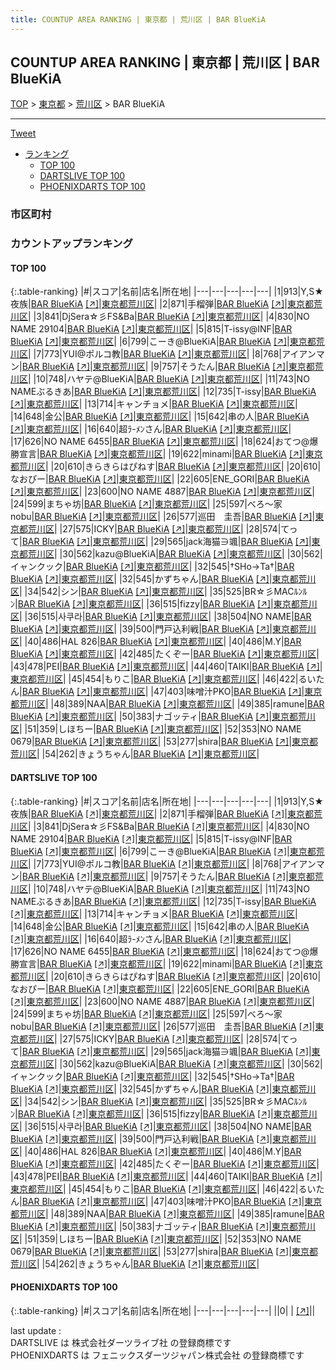 ```yaml
---
title: COUNTUP AREA RANKING | 東京都 | 荒川区 | BAR BlueKiA
---
```

## COUNTUP AREA RANKING | 東京都 | 荒川区 | BAR BlueKiA

[TOP](/darts/rank/) > [東京都](/darts/rank/東京都/) > [荒川区](/darts/rank/東京都/荒川区/) > BAR BlueKiA

___

<a href="https://twitter.com/share?ref_src=twsrc%5Etfw" data-text="COUNTUP AREA RANKING | 東京都荒川区BAR BlueKiA" class="twitter-share-button" data-hashtags="DARTSLIVE,PHOENIXDARTS,darts,ダーツ" data-show-count="false">Tweet</a>

* [ランキング](#カウントアップランキング)
    * [TOP 100](#top-100)
    * [DARTSLIVE TOP 100](#dartslive-top-100)
    * [PHOENIXDARTS TOP 100](#phoenixdarts-top-100)

### 市区町村

<ul>

</ul>

### カウントアップランキング

#### TOP 100



{:.table-ranking}
|#|スコア|名前|店名|所在地|
|---|---|---|---|---|
|1|913|<span class="rank-name-dl">Y,S★夜族</span>|<a href="/darts/rank/shops/76ba84baa052ad780d9b047a20a7ba1e.html">BAR BlueKiA</a> <a href="https://search.dartslive.com/jp/shop/76ba84baa052ad780d9b047a20a7ba1e">[↗]</a>|<a href="/darts/rank/東京都/荒川区">東京都荒川区</a>|
|2|871|<span class="rank-name-dl">手榴弾</span>|<a href="/darts/rank/shops/76ba84baa052ad780d9b047a20a7ba1e.html">BAR BlueKiA</a> <a href="https://search.dartslive.com/jp/shop/76ba84baa052ad780d9b047a20a7ba1e">[↗]</a>|<a href="/darts/rank/東京都/荒川区">東京都荒川区</a>|
|3|841|<span class="rank-name-dl">DjSera☆彡FS&amp;Ba</span>|<a href="/darts/rank/shops/76ba84baa052ad780d9b047a20a7ba1e.html">BAR BlueKiA</a> <a href="https://search.dartslive.com/jp/shop/76ba84baa052ad780d9b047a20a7ba1e">[↗]</a>|<a href="/darts/rank/東京都/荒川区">東京都荒川区</a>|
|4|830|<span class="rank-name-dl">NO NAME 29104</span>|<a href="/darts/rank/shops/76ba84baa052ad780d9b047a20a7ba1e.html">BAR BlueKiA</a> <a href="https://search.dartslive.com/jp/shop/76ba84baa052ad780d9b047a20a7ba1e">[↗]</a>|<a href="/darts/rank/東京都/荒川区">東京都荒川区</a>|
|5|815|<span class="rank-name-dl">T-issy@INF</span>|<a href="/darts/rank/shops/76ba84baa052ad780d9b047a20a7ba1e.html">BAR BlueKiA</a> <a href="https://search.dartslive.com/jp/shop/76ba84baa052ad780d9b047a20a7ba1e">[↗]</a>|<a href="/darts/rank/東京都/荒川区">東京都荒川区</a>|
|6|799|<span class="rank-name-dl">こーき@BlueKiA</span>|<a href="/darts/rank/shops/76ba84baa052ad780d9b047a20a7ba1e.html">BAR BlueKiA</a> <a href="https://search.dartslive.com/jp/shop/76ba84baa052ad780d9b047a20a7ba1e">[↗]</a>|<a href="/darts/rank/東京都/荒川区">東京都荒川区</a>|
|7|773|<span class="rank-name-dl">YUI@ポルコ教</span>|<a href="/darts/rank/shops/76ba84baa052ad780d9b047a20a7ba1e.html">BAR BlueKiA</a> <a href="https://search.dartslive.com/jp/shop/76ba84baa052ad780d9b047a20a7ba1e">[↗]</a>|<a href="/darts/rank/東京都/荒川区">東京都荒川区</a>|
|8|768|<span class="rank-name-dl">アイアンマン</span>|<a href="/darts/rank/shops/76ba84baa052ad780d9b047a20a7ba1e.html">BAR BlueKiA</a> <a href="https://search.dartslive.com/jp/shop/76ba84baa052ad780d9b047a20a7ba1e">[↗]</a>|<a href="/darts/rank/東京都/荒川区">東京都荒川区</a>|
|9|757|<span class="rank-name-dl">そうたん</span>|<a href="/darts/rank/shops/76ba84baa052ad780d9b047a20a7ba1e.html">BAR BlueKiA</a> <a href="https://search.dartslive.com/jp/shop/76ba84baa052ad780d9b047a20a7ba1e">[↗]</a>|<a href="/darts/rank/東京都/荒川区">東京都荒川区</a>|
|10|748|<span class="rank-name-dl">ハヤテ@BlueKiA</span>|<a href="/darts/rank/shops/76ba84baa052ad780d9b047a20a7ba1e.html">BAR BlueKiA</a> <a href="https://search.dartslive.com/jp/shop/76ba84baa052ad780d9b047a20a7ba1e">[↗]</a>|<a href="/darts/rank/東京都/荒川区">東京都荒川区</a>|
|11|743|<span class="rank-name-dl">NO NAMEぶるきあ</span>|<a href="/darts/rank/shops/76ba84baa052ad780d9b047a20a7ba1e.html">BAR BlueKiA</a> <a href="https://search.dartslive.com/jp/shop/76ba84baa052ad780d9b047a20a7ba1e">[↗]</a>|<a href="/darts/rank/東京都/荒川区">東京都荒川区</a>|
|12|735|<span class="rank-name-dl">T-issy</span>|<a href="/darts/rank/shops/76ba84baa052ad780d9b047a20a7ba1e.html">BAR BlueKiA</a> <a href="https://search.dartslive.com/jp/shop/76ba84baa052ad780d9b047a20a7ba1e">[↗]</a>|<a href="/darts/rank/東京都/荒川区">東京都荒川区</a>|
|13|714|<span class="rank-name-dl">キャンチョメ</span>|<a href="/darts/rank/shops/76ba84baa052ad780d9b047a20a7ba1e.html">BAR BlueKiA</a> <a href="https://search.dartslive.com/jp/shop/76ba84baa052ad780d9b047a20a7ba1e">[↗]</a>|<a href="/darts/rank/東京都/荒川区">東京都荒川区</a>|
|14|648|<span class="rank-name-dl">金公</span>|<a href="/darts/rank/shops/76ba84baa052ad780d9b047a20a7ba1e.html">BAR BlueKiA</a> <a href="https://search.dartslive.com/jp/shop/76ba84baa052ad780d9b047a20a7ba1e">[↗]</a>|<a href="/darts/rank/東京都/荒川区">東京都荒川区</a>|
|15|642|<span class="rank-name-dl">串の人</span>|<a href="/darts/rank/shops/76ba84baa052ad780d9b047a20a7ba1e.html">BAR BlueKiA</a> <a href="https://search.dartslive.com/jp/shop/76ba84baa052ad780d9b047a20a7ba1e">[↗]</a>|<a href="/darts/rank/東京都/荒川区">東京都荒川区</a>|
|16|640|<span class="rank-name-dl">超ﾗ-ﾒﾝさん</span>|<a href="/darts/rank/shops/76ba84baa052ad780d9b047a20a7ba1e.html">BAR BlueKiA</a> <a href="https://search.dartslive.com/jp/shop/76ba84baa052ad780d9b047a20a7ba1e">[↗]</a>|<a href="/darts/rank/東京都/荒川区">東京都荒川区</a>|
|17|626|<span class="rank-name-dl">NO NAME 6455</span>|<a href="/darts/rank/shops/76ba84baa052ad780d9b047a20a7ba1e.html">BAR BlueKiA</a> <a href="https://search.dartslive.com/jp/shop/76ba84baa052ad780d9b047a20a7ba1e">[↗]</a>|<a href="/darts/rank/東京都/荒川区">東京都荒川区</a>|
|18|624|<span class="rank-name-dl">おてつ@爆勝宣言</span>|<a href="/darts/rank/shops/76ba84baa052ad780d9b047a20a7ba1e.html">BAR BlueKiA</a> <a href="https://search.dartslive.com/jp/shop/76ba84baa052ad780d9b047a20a7ba1e">[↗]</a>|<a href="/darts/rank/東京都/荒川区">東京都荒川区</a>|
|19|622|<span class="rank-name-dl">minami</span>|<a href="/darts/rank/shops/76ba84baa052ad780d9b047a20a7ba1e.html">BAR BlueKiA</a> <a href="https://search.dartslive.com/jp/shop/76ba84baa052ad780d9b047a20a7ba1e">[↗]</a>|<a href="/darts/rank/東京都/荒川区">東京都荒川区</a>|
|20|610|<span class="rank-name-dl">きらきらはぴねす</span>|<a href="/darts/rank/shops/76ba84baa052ad780d9b047a20a7ba1e.html">BAR BlueKiA</a> <a href="https://search.dartslive.com/jp/shop/76ba84baa052ad780d9b047a20a7ba1e">[↗]</a>|<a href="/darts/rank/東京都/荒川区">東京都荒川区</a>|
|20|610|<span class="rank-name-dl">なおぴー</span>|<a href="/darts/rank/shops/76ba84baa052ad780d9b047a20a7ba1e.html">BAR BlueKiA</a> <a href="https://search.dartslive.com/jp/shop/76ba84baa052ad780d9b047a20a7ba1e">[↗]</a>|<a href="/darts/rank/東京都/荒川区">東京都荒川区</a>|
|22|605|<span class="rank-name-dl">ENE_GORI</span>|<a href="/darts/rank/shops/76ba84baa052ad780d9b047a20a7ba1e.html">BAR BlueKiA</a> <a href="https://search.dartslive.com/jp/shop/76ba84baa052ad780d9b047a20a7ba1e">[↗]</a>|<a href="/darts/rank/東京都/荒川区">東京都荒川区</a>|
|23|600|<span class="rank-name-dl">NO NAME 4887</span>|<a href="/darts/rank/shops/76ba84baa052ad780d9b047a20a7ba1e.html">BAR BlueKiA</a> <a href="https://search.dartslive.com/jp/shop/76ba84baa052ad780d9b047a20a7ba1e">[↗]</a>|<a href="/darts/rank/東京都/荒川区">東京都荒川区</a>|
|24|599|<span class="rank-name-dl">まちゃ坊</span>|<a href="/darts/rank/shops/76ba84baa052ad780d9b047a20a7ba1e.html">BAR BlueKiA</a> <a href="https://search.dartslive.com/jp/shop/76ba84baa052ad780d9b047a20a7ba1e">[↗]</a>|<a href="/darts/rank/東京都/荒川区">東京都荒川区</a>|
|25|597|<span class="rank-name-dl">べろ〜家 nobu</span>|<a href="/darts/rank/shops/76ba84baa052ad780d9b047a20a7ba1e.html">BAR BlueKiA</a> <a href="https://search.dartslive.com/jp/shop/76ba84baa052ad780d9b047a20a7ba1e">[↗]</a>|<a href="/darts/rank/東京都/荒川区">東京都荒川区</a>|
|26|577|<span class="rank-name-dl">巡田　圭吾</span>|<a href="/darts/rank/shops/76ba84baa052ad780d9b047a20a7ba1e.html">BAR BlueKiA</a> <a href="https://search.dartslive.com/jp/shop/76ba84baa052ad780d9b047a20a7ba1e">[↗]</a>|<a href="/darts/rank/東京都/荒川区">東京都荒川区</a>|
|27|575|<span class="rank-name-dl">ICKY</span>|<a href="/darts/rank/shops/76ba84baa052ad780d9b047a20a7ba1e.html">BAR BlueKiA</a> <a href="https://search.dartslive.com/jp/shop/76ba84baa052ad780d9b047a20a7ba1e">[↗]</a>|<a href="/darts/rank/東京都/荒川区">東京都荒川区</a>|
|28|574|<span class="rank-name-dl">てって</span>|<a href="/darts/rank/shops/76ba84baa052ad780d9b047a20a7ba1e.html">BAR BlueKiA</a> <a href="https://search.dartslive.com/jp/shop/76ba84baa052ad780d9b047a20a7ba1e">[↗]</a>|<a href="/darts/rank/東京都/荒川区">東京都荒川区</a>|
|29|565|<span class="rank-name-dl">jack海猫∋颯</span>|<a href="/darts/rank/shops/76ba84baa052ad780d9b047a20a7ba1e.html">BAR BlueKiA</a> <a href="https://search.dartslive.com/jp/shop/76ba84baa052ad780d9b047a20a7ba1e">[↗]</a>|<a href="/darts/rank/東京都/荒川区">東京都荒川区</a>|
|30|562|<span class="rank-name-dl">kazu@BlueKiA</span>|<a href="/darts/rank/shops/76ba84baa052ad780d9b047a20a7ba1e.html">BAR BlueKiA</a> <a href="https://search.dartslive.com/jp/shop/76ba84baa052ad780d9b047a20a7ba1e">[↗]</a>|<a href="/darts/rank/東京都/荒川区">東京都荒川区</a>|
|30|562|<span class="rank-name-dl">イャンクック</span>|<a href="/darts/rank/shops/76ba84baa052ad780d9b047a20a7ba1e.html">BAR BlueKiA</a> <a href="https://search.dartslive.com/jp/shop/76ba84baa052ad780d9b047a20a7ba1e">[↗]</a>|<a href="/darts/rank/東京都/荒川区">東京都荒川区</a>|
|32|545|<span class="rank-name-dl">†SHo→Ta†</span>|<a href="/darts/rank/shops/76ba84baa052ad780d9b047a20a7ba1e.html">BAR BlueKiA</a> <a href="https://search.dartslive.com/jp/shop/76ba84baa052ad780d9b047a20a7ba1e">[↗]</a>|<a href="/darts/rank/東京都/荒川区">東京都荒川区</a>|
|32|545|<span class="rank-name-dl">かずちゃん</span>|<a href="/darts/rank/shops/76ba84baa052ad780d9b047a20a7ba1e.html">BAR BlueKiA</a> <a href="https://search.dartslive.com/jp/shop/76ba84baa052ad780d9b047a20a7ba1e">[↗]</a>|<a href="/darts/rank/東京都/荒川区">東京都荒川区</a>|
|34|542|<span class="rank-name-dl">シン</span>|<a href="/darts/rank/shops/76ba84baa052ad780d9b047a20a7ba1e.html">BAR BlueKiA</a> <a href="https://search.dartslive.com/jp/shop/76ba84baa052ad780d9b047a20a7ba1e">[↗]</a>|<a href="/darts/rank/東京都/荒川区">東京都荒川区</a>|
|35|525|<span class="rank-name-dl">BR☆彡MACﾙﾝﾙﾝ</span>|<a href="/darts/rank/shops/76ba84baa052ad780d9b047a20a7ba1e.html">BAR BlueKiA</a> <a href="https://search.dartslive.com/jp/shop/76ba84baa052ad780d9b047a20a7ba1e">[↗]</a>|<a href="/darts/rank/東京都/荒川区">東京都荒川区</a>|
|36|515|<span class="rank-name-dl">fizzy</span>|<a href="/darts/rank/shops/76ba84baa052ad780d9b047a20a7ba1e.html">BAR BlueKiA</a> <a href="https://search.dartslive.com/jp/shop/76ba84baa052ad780d9b047a20a7ba1e">[↗]</a>|<a href="/darts/rank/東京都/荒川区">東京都荒川区</a>|
|36|515|<span class="rank-name-dl">사쿠라</span>|<a href="/darts/rank/shops/76ba84baa052ad780d9b047a20a7ba1e.html">BAR BlueKiA</a> <a href="https://search.dartslive.com/jp/shop/76ba84baa052ad780d9b047a20a7ba1e">[↗]</a>|<a href="/darts/rank/東京都/荒川区">東京都荒川区</a>|
|38|504|<span class="rank-name-dl">NO NAME</span>|<a href="/darts/rank/shops/76ba84baa052ad780d9b047a20a7ba1e.html">BAR BlueKiA</a> <a href="https://search.dartslive.com/jp/shop/76ba84baa052ad780d9b047a20a7ba1e">[↗]</a>|<a href="/darts/rank/東京都/荒川区">東京都荒川区</a>|
|39|500|<span class="rank-name-dl">門戸込利戦</span>|<a href="/darts/rank/shops/76ba84baa052ad780d9b047a20a7ba1e.html">BAR BlueKiA</a> <a href="https://search.dartslive.com/jp/shop/76ba84baa052ad780d9b047a20a7ba1e">[↗]</a>|<a href="/darts/rank/東京都/荒川区">東京都荒川区</a>|
|40|486|<span class="rank-name-dl">HAL 826</span>|<a href="/darts/rank/shops/76ba84baa052ad780d9b047a20a7ba1e.html">BAR BlueKiA</a> <a href="https://search.dartslive.com/jp/shop/76ba84baa052ad780d9b047a20a7ba1e">[↗]</a>|<a href="/darts/rank/東京都/荒川区">東京都荒川区</a>|
|40|486|<span class="rank-name-dl">M.Y</span>|<a href="/darts/rank/shops/76ba84baa052ad780d9b047a20a7ba1e.html">BAR BlueKiA</a> <a href="https://search.dartslive.com/jp/shop/76ba84baa052ad780d9b047a20a7ba1e">[↗]</a>|<a href="/darts/rank/東京都/荒川区">東京都荒川区</a>|
|42|485|<span class="rank-name-dl">たくぞー</span>|<a href="/darts/rank/shops/76ba84baa052ad780d9b047a20a7ba1e.html">BAR BlueKiA</a> <a href="https://search.dartslive.com/jp/shop/76ba84baa052ad780d9b047a20a7ba1e">[↗]</a>|<a href="/darts/rank/東京都/荒川区">東京都荒川区</a>|
|43|478|<span class="rank-name-dl">PEI</span>|<a href="/darts/rank/shops/76ba84baa052ad780d9b047a20a7ba1e.html">BAR BlueKiA</a> <a href="https://search.dartslive.com/jp/shop/76ba84baa052ad780d9b047a20a7ba1e">[↗]</a>|<a href="/darts/rank/東京都/荒川区">東京都荒川区</a>|
|44|460|<span class="rank-name-dl">TAIKI</span>|<a href="/darts/rank/shops/76ba84baa052ad780d9b047a20a7ba1e.html">BAR BlueKiA</a> <a href="https://search.dartslive.com/jp/shop/76ba84baa052ad780d9b047a20a7ba1e">[↗]</a>|<a href="/darts/rank/東京都/荒川区">東京都荒川区</a>|
|45|454|<span class="rank-name-dl">もりこ</span>|<a href="/darts/rank/shops/76ba84baa052ad780d9b047a20a7ba1e.html">BAR BlueKiA</a> <a href="https://search.dartslive.com/jp/shop/76ba84baa052ad780d9b047a20a7ba1e">[↗]</a>|<a href="/darts/rank/東京都/荒川区">東京都荒川区</a>|
|46|422|<span class="rank-name-dl">るいたん</span>|<a href="/darts/rank/shops/76ba84baa052ad780d9b047a20a7ba1e.html">BAR BlueKiA</a> <a href="https://search.dartslive.com/jp/shop/76ba84baa052ad780d9b047a20a7ba1e">[↗]</a>|<a href="/darts/rank/東京都/荒川区">東京都荒川区</a>|
|47|403|<span class="rank-name-dl">味噌汁PKO</span>|<a href="/darts/rank/shops/76ba84baa052ad780d9b047a20a7ba1e.html">BAR BlueKiA</a> <a href="https://search.dartslive.com/jp/shop/76ba84baa052ad780d9b047a20a7ba1e">[↗]</a>|<a href="/darts/rank/東京都/荒川区">東京都荒川区</a>|
|48|389|<span class="rank-name-dl">NAA</span>|<a href="/darts/rank/shops/76ba84baa052ad780d9b047a20a7ba1e.html">BAR BlueKiA</a> <a href="https://search.dartslive.com/jp/shop/76ba84baa052ad780d9b047a20a7ba1e">[↗]</a>|<a href="/darts/rank/東京都/荒川区">東京都荒川区</a>|
|49|385|<span class="rank-name-dl">ramune</span>|<a href="/darts/rank/shops/76ba84baa052ad780d9b047a20a7ba1e.html">BAR BlueKiA</a> <a href="https://search.dartslive.com/jp/shop/76ba84baa052ad780d9b047a20a7ba1e">[↗]</a>|<a href="/darts/rank/東京都/荒川区">東京都荒川区</a>|
|50|383|<span class="rank-name-dl">ナゴッティ</span>|<a href="/darts/rank/shops/76ba84baa052ad780d9b047a20a7ba1e.html">BAR BlueKiA</a> <a href="https://search.dartslive.com/jp/shop/76ba84baa052ad780d9b047a20a7ba1e">[↗]</a>|<a href="/darts/rank/東京都/荒川区">東京都荒川区</a>|
|51|359|<span class="rank-name-dl">しほちー</span>|<a href="/darts/rank/shops/76ba84baa052ad780d9b047a20a7ba1e.html">BAR BlueKiA</a> <a href="https://search.dartslive.com/jp/shop/76ba84baa052ad780d9b047a20a7ba1e">[↗]</a>|<a href="/darts/rank/東京都/荒川区">東京都荒川区</a>|
|52|353|<span class="rank-name-dl">NO NAME 0679</span>|<a href="/darts/rank/shops/76ba84baa052ad780d9b047a20a7ba1e.html">BAR BlueKiA</a> <a href="https://search.dartslive.com/jp/shop/76ba84baa052ad780d9b047a20a7ba1e">[↗]</a>|<a href="/darts/rank/東京都/荒川区">東京都荒川区</a>|
|53|277|<span class="rank-name-dl">shira</span>|<a href="/darts/rank/shops/76ba84baa052ad780d9b047a20a7ba1e.html">BAR BlueKiA</a> <a href="https://search.dartslive.com/jp/shop/76ba84baa052ad780d9b047a20a7ba1e">[↗]</a>|<a href="/darts/rank/東京都/荒川区">東京都荒川区</a>|
|54|262|<span class="rank-name-dl">きょうちゃん</span>|<a href="/darts/rank/shops/76ba84baa052ad780d9b047a20a7ba1e.html">BAR BlueKiA</a> <a href="https://search.dartslive.com/jp/shop/76ba84baa052ad780d9b047a20a7ba1e">[↗]</a>|<a href="/darts/rank/東京都/荒川区">東京都荒川区</a>|


#### DARTSLIVE TOP 100



{:.table-ranking}
|#|スコア|名前|店名|所在地|
|---|---|---|---|---|
|1|913|<span class="rank-name-dl">Y,S★夜族</span>|<a href="/darts/rank/shops/76ba84baa052ad780d9b047a20a7ba1e.html">BAR BlueKiA</a> <a href="https://search.dartslive.com/jp/shop/76ba84baa052ad780d9b047a20a7ba1e">[↗]</a>|<a href="/darts/rank/東京都/荒川区">東京都荒川区</a>|
|2|871|<span class="rank-name-dl">手榴弾</span>|<a href="/darts/rank/shops/76ba84baa052ad780d9b047a20a7ba1e.html">BAR BlueKiA</a> <a href="https://search.dartslive.com/jp/shop/76ba84baa052ad780d9b047a20a7ba1e">[↗]</a>|<a href="/darts/rank/東京都/荒川区">東京都荒川区</a>|
|3|841|<span class="rank-name-dl">DjSera☆彡FS&amp;Ba</span>|<a href="/darts/rank/shops/76ba84baa052ad780d9b047a20a7ba1e.html">BAR BlueKiA</a> <a href="https://search.dartslive.com/jp/shop/76ba84baa052ad780d9b047a20a7ba1e">[↗]</a>|<a href="/darts/rank/東京都/荒川区">東京都荒川区</a>|
|4|830|<span class="rank-name-dl">NO NAME 29104</span>|<a href="/darts/rank/shops/76ba84baa052ad780d9b047a20a7ba1e.html">BAR BlueKiA</a> <a href="https://search.dartslive.com/jp/shop/76ba84baa052ad780d9b047a20a7ba1e">[↗]</a>|<a href="/darts/rank/東京都/荒川区">東京都荒川区</a>|
|5|815|<span class="rank-name-dl">T-issy@INF</span>|<a href="/darts/rank/shops/76ba84baa052ad780d9b047a20a7ba1e.html">BAR BlueKiA</a> <a href="https://search.dartslive.com/jp/shop/76ba84baa052ad780d9b047a20a7ba1e">[↗]</a>|<a href="/darts/rank/東京都/荒川区">東京都荒川区</a>|
|6|799|<span class="rank-name-dl">こーき@BlueKiA</span>|<a href="/darts/rank/shops/76ba84baa052ad780d9b047a20a7ba1e.html">BAR BlueKiA</a> <a href="https://search.dartslive.com/jp/shop/76ba84baa052ad780d9b047a20a7ba1e">[↗]</a>|<a href="/darts/rank/東京都/荒川区">東京都荒川区</a>|
|7|773|<span class="rank-name-dl">YUI@ポルコ教</span>|<a href="/darts/rank/shops/76ba84baa052ad780d9b047a20a7ba1e.html">BAR BlueKiA</a> <a href="https://search.dartslive.com/jp/shop/76ba84baa052ad780d9b047a20a7ba1e">[↗]</a>|<a href="/darts/rank/東京都/荒川区">東京都荒川区</a>|
|8|768|<span class="rank-name-dl">アイアンマン</span>|<a href="/darts/rank/shops/76ba84baa052ad780d9b047a20a7ba1e.html">BAR BlueKiA</a> <a href="https://search.dartslive.com/jp/shop/76ba84baa052ad780d9b047a20a7ba1e">[↗]</a>|<a href="/darts/rank/東京都/荒川区">東京都荒川区</a>|
|9|757|<span class="rank-name-dl">そうたん</span>|<a href="/darts/rank/shops/76ba84baa052ad780d9b047a20a7ba1e.html">BAR BlueKiA</a> <a href="https://search.dartslive.com/jp/shop/76ba84baa052ad780d9b047a20a7ba1e">[↗]</a>|<a href="/darts/rank/東京都/荒川区">東京都荒川区</a>|
|10|748|<span class="rank-name-dl">ハヤテ@BlueKiA</span>|<a href="/darts/rank/shops/76ba84baa052ad780d9b047a20a7ba1e.html">BAR BlueKiA</a> <a href="https://search.dartslive.com/jp/shop/76ba84baa052ad780d9b047a20a7ba1e">[↗]</a>|<a href="/darts/rank/東京都/荒川区">東京都荒川区</a>|
|11|743|<span class="rank-name-dl">NO NAMEぶるきあ</span>|<a href="/darts/rank/shops/76ba84baa052ad780d9b047a20a7ba1e.html">BAR BlueKiA</a> <a href="https://search.dartslive.com/jp/shop/76ba84baa052ad780d9b047a20a7ba1e">[↗]</a>|<a href="/darts/rank/東京都/荒川区">東京都荒川区</a>|
|12|735|<span class="rank-name-dl">T-issy</span>|<a href="/darts/rank/shops/76ba84baa052ad780d9b047a20a7ba1e.html">BAR BlueKiA</a> <a href="https://search.dartslive.com/jp/shop/76ba84baa052ad780d9b047a20a7ba1e">[↗]</a>|<a href="/darts/rank/東京都/荒川区">東京都荒川区</a>|
|13|714|<span class="rank-name-dl">キャンチョメ</span>|<a href="/darts/rank/shops/76ba84baa052ad780d9b047a20a7ba1e.html">BAR BlueKiA</a> <a href="https://search.dartslive.com/jp/shop/76ba84baa052ad780d9b047a20a7ba1e">[↗]</a>|<a href="/darts/rank/東京都/荒川区">東京都荒川区</a>|
|14|648|<span class="rank-name-dl">金公</span>|<a href="/darts/rank/shops/76ba84baa052ad780d9b047a20a7ba1e.html">BAR BlueKiA</a> <a href="https://search.dartslive.com/jp/shop/76ba84baa052ad780d9b047a20a7ba1e">[↗]</a>|<a href="/darts/rank/東京都/荒川区">東京都荒川区</a>|
|15|642|<span class="rank-name-dl">串の人</span>|<a href="/darts/rank/shops/76ba84baa052ad780d9b047a20a7ba1e.html">BAR BlueKiA</a> <a href="https://search.dartslive.com/jp/shop/76ba84baa052ad780d9b047a20a7ba1e">[↗]</a>|<a href="/darts/rank/東京都/荒川区">東京都荒川区</a>|
|16|640|<span class="rank-name-dl">超ﾗ-ﾒﾝさん</span>|<a href="/darts/rank/shops/76ba84baa052ad780d9b047a20a7ba1e.html">BAR BlueKiA</a> <a href="https://search.dartslive.com/jp/shop/76ba84baa052ad780d9b047a20a7ba1e">[↗]</a>|<a href="/darts/rank/東京都/荒川区">東京都荒川区</a>|
|17|626|<span class="rank-name-dl">NO NAME 6455</span>|<a href="/darts/rank/shops/76ba84baa052ad780d9b047a20a7ba1e.html">BAR BlueKiA</a> <a href="https://search.dartslive.com/jp/shop/76ba84baa052ad780d9b047a20a7ba1e">[↗]</a>|<a href="/darts/rank/東京都/荒川区">東京都荒川区</a>|
|18|624|<span class="rank-name-dl">おてつ@爆勝宣言</span>|<a href="/darts/rank/shops/76ba84baa052ad780d9b047a20a7ba1e.html">BAR BlueKiA</a> <a href="https://search.dartslive.com/jp/shop/76ba84baa052ad780d9b047a20a7ba1e">[↗]</a>|<a href="/darts/rank/東京都/荒川区">東京都荒川区</a>|
|19|622|<span class="rank-name-dl">minami</span>|<a href="/darts/rank/shops/76ba84baa052ad780d9b047a20a7ba1e.html">BAR BlueKiA</a> <a href="https://search.dartslive.com/jp/shop/76ba84baa052ad780d9b047a20a7ba1e">[↗]</a>|<a href="/darts/rank/東京都/荒川区">東京都荒川区</a>|
|20|610|<span class="rank-name-dl">きらきらはぴねす</span>|<a href="/darts/rank/shops/76ba84baa052ad780d9b047a20a7ba1e.html">BAR BlueKiA</a> <a href="https://search.dartslive.com/jp/shop/76ba84baa052ad780d9b047a20a7ba1e">[↗]</a>|<a href="/darts/rank/東京都/荒川区">東京都荒川区</a>|
|20|610|<span class="rank-name-dl">なおぴー</span>|<a href="/darts/rank/shops/76ba84baa052ad780d9b047a20a7ba1e.html">BAR BlueKiA</a> <a href="https://search.dartslive.com/jp/shop/76ba84baa052ad780d9b047a20a7ba1e">[↗]</a>|<a href="/darts/rank/東京都/荒川区">東京都荒川区</a>|
|22|605|<span class="rank-name-dl">ENE_GORI</span>|<a href="/darts/rank/shops/76ba84baa052ad780d9b047a20a7ba1e.html">BAR BlueKiA</a> <a href="https://search.dartslive.com/jp/shop/76ba84baa052ad780d9b047a20a7ba1e">[↗]</a>|<a href="/darts/rank/東京都/荒川区">東京都荒川区</a>|
|23|600|<span class="rank-name-dl">NO NAME 4887</span>|<a href="/darts/rank/shops/76ba84baa052ad780d9b047a20a7ba1e.html">BAR BlueKiA</a> <a href="https://search.dartslive.com/jp/shop/76ba84baa052ad780d9b047a20a7ba1e">[↗]</a>|<a href="/darts/rank/東京都/荒川区">東京都荒川区</a>|
|24|599|<span class="rank-name-dl">まちゃ坊</span>|<a href="/darts/rank/shops/76ba84baa052ad780d9b047a20a7ba1e.html">BAR BlueKiA</a> <a href="https://search.dartslive.com/jp/shop/76ba84baa052ad780d9b047a20a7ba1e">[↗]</a>|<a href="/darts/rank/東京都/荒川区">東京都荒川区</a>|
|25|597|<span class="rank-name-dl">べろ〜家 nobu</span>|<a href="/darts/rank/shops/76ba84baa052ad780d9b047a20a7ba1e.html">BAR BlueKiA</a> <a href="https://search.dartslive.com/jp/shop/76ba84baa052ad780d9b047a20a7ba1e">[↗]</a>|<a href="/darts/rank/東京都/荒川区">東京都荒川区</a>|
|26|577|<span class="rank-name-dl">巡田　圭吾</span>|<a href="/darts/rank/shops/76ba84baa052ad780d9b047a20a7ba1e.html">BAR BlueKiA</a> <a href="https://search.dartslive.com/jp/shop/76ba84baa052ad780d9b047a20a7ba1e">[↗]</a>|<a href="/darts/rank/東京都/荒川区">東京都荒川区</a>|
|27|575|<span class="rank-name-dl">ICKY</span>|<a href="/darts/rank/shops/76ba84baa052ad780d9b047a20a7ba1e.html">BAR BlueKiA</a> <a href="https://search.dartslive.com/jp/shop/76ba84baa052ad780d9b047a20a7ba1e">[↗]</a>|<a href="/darts/rank/東京都/荒川区">東京都荒川区</a>|
|28|574|<span class="rank-name-dl">てって</span>|<a href="/darts/rank/shops/76ba84baa052ad780d9b047a20a7ba1e.html">BAR BlueKiA</a> <a href="https://search.dartslive.com/jp/shop/76ba84baa052ad780d9b047a20a7ba1e">[↗]</a>|<a href="/darts/rank/東京都/荒川区">東京都荒川区</a>|
|29|565|<span class="rank-name-dl">jack海猫∋颯</span>|<a href="/darts/rank/shops/76ba84baa052ad780d9b047a20a7ba1e.html">BAR BlueKiA</a> <a href="https://search.dartslive.com/jp/shop/76ba84baa052ad780d9b047a20a7ba1e">[↗]</a>|<a href="/darts/rank/東京都/荒川区">東京都荒川区</a>|
|30|562|<span class="rank-name-dl">kazu@BlueKiA</span>|<a href="/darts/rank/shops/76ba84baa052ad780d9b047a20a7ba1e.html">BAR BlueKiA</a> <a href="https://search.dartslive.com/jp/shop/76ba84baa052ad780d9b047a20a7ba1e">[↗]</a>|<a href="/darts/rank/東京都/荒川区">東京都荒川区</a>|
|30|562|<span class="rank-name-dl">イャンクック</span>|<a href="/darts/rank/shops/76ba84baa052ad780d9b047a20a7ba1e.html">BAR BlueKiA</a> <a href="https://search.dartslive.com/jp/shop/76ba84baa052ad780d9b047a20a7ba1e">[↗]</a>|<a href="/darts/rank/東京都/荒川区">東京都荒川区</a>|
|32|545|<span class="rank-name-dl">†SHo→Ta†</span>|<a href="/darts/rank/shops/76ba84baa052ad780d9b047a20a7ba1e.html">BAR BlueKiA</a> <a href="https://search.dartslive.com/jp/shop/76ba84baa052ad780d9b047a20a7ba1e">[↗]</a>|<a href="/darts/rank/東京都/荒川区">東京都荒川区</a>|
|32|545|<span class="rank-name-dl">かずちゃん</span>|<a href="/darts/rank/shops/76ba84baa052ad780d9b047a20a7ba1e.html">BAR BlueKiA</a> <a href="https://search.dartslive.com/jp/shop/76ba84baa052ad780d9b047a20a7ba1e">[↗]</a>|<a href="/darts/rank/東京都/荒川区">東京都荒川区</a>|
|34|542|<span class="rank-name-dl">シン</span>|<a href="/darts/rank/shops/76ba84baa052ad780d9b047a20a7ba1e.html">BAR BlueKiA</a> <a href="https://search.dartslive.com/jp/shop/76ba84baa052ad780d9b047a20a7ba1e">[↗]</a>|<a href="/darts/rank/東京都/荒川区">東京都荒川区</a>|
|35|525|<span class="rank-name-dl">BR☆彡MACﾙﾝﾙﾝ</span>|<a href="/darts/rank/shops/76ba84baa052ad780d9b047a20a7ba1e.html">BAR BlueKiA</a> <a href="https://search.dartslive.com/jp/shop/76ba84baa052ad780d9b047a20a7ba1e">[↗]</a>|<a href="/darts/rank/東京都/荒川区">東京都荒川区</a>|
|36|515|<span class="rank-name-dl">fizzy</span>|<a href="/darts/rank/shops/76ba84baa052ad780d9b047a20a7ba1e.html">BAR BlueKiA</a> <a href="https://search.dartslive.com/jp/shop/76ba84baa052ad780d9b047a20a7ba1e">[↗]</a>|<a href="/darts/rank/東京都/荒川区">東京都荒川区</a>|
|36|515|<span class="rank-name-dl">사쿠라</span>|<a href="/darts/rank/shops/76ba84baa052ad780d9b047a20a7ba1e.html">BAR BlueKiA</a> <a href="https://search.dartslive.com/jp/shop/76ba84baa052ad780d9b047a20a7ba1e">[↗]</a>|<a href="/darts/rank/東京都/荒川区">東京都荒川区</a>|
|38|504|<span class="rank-name-dl">NO NAME</span>|<a href="/darts/rank/shops/76ba84baa052ad780d9b047a20a7ba1e.html">BAR BlueKiA</a> <a href="https://search.dartslive.com/jp/shop/76ba84baa052ad780d9b047a20a7ba1e">[↗]</a>|<a href="/darts/rank/東京都/荒川区">東京都荒川区</a>|
|39|500|<span class="rank-name-dl">門戸込利戦</span>|<a href="/darts/rank/shops/76ba84baa052ad780d9b047a20a7ba1e.html">BAR BlueKiA</a> <a href="https://search.dartslive.com/jp/shop/76ba84baa052ad780d9b047a20a7ba1e">[↗]</a>|<a href="/darts/rank/東京都/荒川区">東京都荒川区</a>|
|40|486|<span class="rank-name-dl">HAL 826</span>|<a href="/darts/rank/shops/76ba84baa052ad780d9b047a20a7ba1e.html">BAR BlueKiA</a> <a href="https://search.dartslive.com/jp/shop/76ba84baa052ad780d9b047a20a7ba1e">[↗]</a>|<a href="/darts/rank/東京都/荒川区">東京都荒川区</a>|
|40|486|<span class="rank-name-dl">M.Y</span>|<a href="/darts/rank/shops/76ba84baa052ad780d9b047a20a7ba1e.html">BAR BlueKiA</a> <a href="https://search.dartslive.com/jp/shop/76ba84baa052ad780d9b047a20a7ba1e">[↗]</a>|<a href="/darts/rank/東京都/荒川区">東京都荒川区</a>|
|42|485|<span class="rank-name-dl">たくぞー</span>|<a href="/darts/rank/shops/76ba84baa052ad780d9b047a20a7ba1e.html">BAR BlueKiA</a> <a href="https://search.dartslive.com/jp/shop/76ba84baa052ad780d9b047a20a7ba1e">[↗]</a>|<a href="/darts/rank/東京都/荒川区">東京都荒川区</a>|
|43|478|<span class="rank-name-dl">PEI</span>|<a href="/darts/rank/shops/76ba84baa052ad780d9b047a20a7ba1e.html">BAR BlueKiA</a> <a href="https://search.dartslive.com/jp/shop/76ba84baa052ad780d9b047a20a7ba1e">[↗]</a>|<a href="/darts/rank/東京都/荒川区">東京都荒川区</a>|
|44|460|<span class="rank-name-dl">TAIKI</span>|<a href="/darts/rank/shops/76ba84baa052ad780d9b047a20a7ba1e.html">BAR BlueKiA</a> <a href="https://search.dartslive.com/jp/shop/76ba84baa052ad780d9b047a20a7ba1e">[↗]</a>|<a href="/darts/rank/東京都/荒川区">東京都荒川区</a>|
|45|454|<span class="rank-name-dl">もりこ</span>|<a href="/darts/rank/shops/76ba84baa052ad780d9b047a20a7ba1e.html">BAR BlueKiA</a> <a href="https://search.dartslive.com/jp/shop/76ba84baa052ad780d9b047a20a7ba1e">[↗]</a>|<a href="/darts/rank/東京都/荒川区">東京都荒川区</a>|
|46|422|<span class="rank-name-dl">るいたん</span>|<a href="/darts/rank/shops/76ba84baa052ad780d9b047a20a7ba1e.html">BAR BlueKiA</a> <a href="https://search.dartslive.com/jp/shop/76ba84baa052ad780d9b047a20a7ba1e">[↗]</a>|<a href="/darts/rank/東京都/荒川区">東京都荒川区</a>|
|47|403|<span class="rank-name-dl">味噌汁PKO</span>|<a href="/darts/rank/shops/76ba84baa052ad780d9b047a20a7ba1e.html">BAR BlueKiA</a> <a href="https://search.dartslive.com/jp/shop/76ba84baa052ad780d9b047a20a7ba1e">[↗]</a>|<a href="/darts/rank/東京都/荒川区">東京都荒川区</a>|
|48|389|<span class="rank-name-dl">NAA</span>|<a href="/darts/rank/shops/76ba84baa052ad780d9b047a20a7ba1e.html">BAR BlueKiA</a> <a href="https://search.dartslive.com/jp/shop/76ba84baa052ad780d9b047a20a7ba1e">[↗]</a>|<a href="/darts/rank/東京都/荒川区">東京都荒川区</a>|
|49|385|<span class="rank-name-dl">ramune</span>|<a href="/darts/rank/shops/76ba84baa052ad780d9b047a20a7ba1e.html">BAR BlueKiA</a> <a href="https://search.dartslive.com/jp/shop/76ba84baa052ad780d9b047a20a7ba1e">[↗]</a>|<a href="/darts/rank/東京都/荒川区">東京都荒川区</a>|
|50|383|<span class="rank-name-dl">ナゴッティ</span>|<a href="/darts/rank/shops/76ba84baa052ad780d9b047a20a7ba1e.html">BAR BlueKiA</a> <a href="https://search.dartslive.com/jp/shop/76ba84baa052ad780d9b047a20a7ba1e">[↗]</a>|<a href="/darts/rank/東京都/荒川区">東京都荒川区</a>|
|51|359|<span class="rank-name-dl">しほちー</span>|<a href="/darts/rank/shops/76ba84baa052ad780d9b047a20a7ba1e.html">BAR BlueKiA</a> <a href="https://search.dartslive.com/jp/shop/76ba84baa052ad780d9b047a20a7ba1e">[↗]</a>|<a href="/darts/rank/東京都/荒川区">東京都荒川区</a>|
|52|353|<span class="rank-name-dl">NO NAME 0679</span>|<a href="/darts/rank/shops/76ba84baa052ad780d9b047a20a7ba1e.html">BAR BlueKiA</a> <a href="https://search.dartslive.com/jp/shop/76ba84baa052ad780d9b047a20a7ba1e">[↗]</a>|<a href="/darts/rank/東京都/荒川区">東京都荒川区</a>|
|53|277|<span class="rank-name-dl">shira</span>|<a href="/darts/rank/shops/76ba84baa052ad780d9b047a20a7ba1e.html">BAR BlueKiA</a> <a href="https://search.dartslive.com/jp/shop/76ba84baa052ad780d9b047a20a7ba1e">[↗]</a>|<a href="/darts/rank/東京都/荒川区">東京都荒川区</a>|
|54|262|<span class="rank-name-dl">きょうちゃん</span>|<a href="/darts/rank/shops/76ba84baa052ad780d9b047a20a7ba1e.html">BAR BlueKiA</a> <a href="https://search.dartslive.com/jp/shop/76ba84baa052ad780d9b047a20a7ba1e">[↗]</a>|<a href="/darts/rank/東京都/荒川区">東京都荒川区</a>|


#### PHOENIXDARTS TOP 100



{:.table-ranking}
|#|スコア|名前|店名|所在地|
|---|---|---|---|---|
||0|<span class="rank-name-dl"> </span>|<a href="/darts/rank/shops/.html"></a> <a href="">[↗]</a>|<a href="/darts/rank//"></a>|


<div class="footer border-top border-gray-light mt-5 pt-3 text-right text-gray">
    last update : <span style="font-weight: italic" id="foot_last_modified"></span><br />
    DARTSLIVE は 株式会社ダーツライブ社 の登録商標です<br />
    PHOENIXDARTS は フェニックスダーツジャパン株式会社 の登録商標です<br />
</div>

<script src="https://cdnjs.cloudflare.com/ajax/libs/jquery.tablesorter/2.31.3/js/jquery.tablesorter.min.js" integrity="sha512-qzgd5cYSZcosqpzpn7zF2ZId8f/8CHmFKZ8j7mU4OUXTNRd5g+ZHBPsgKEwoqxCtdQvExE5LprwwPAgoicguNg==" crossorigin="anonymous" referrerpolicy="no-referrer"></script>
<link rel="stylesheet" href="https://cdnjs.cloudflare.com/ajax/libs/jquery.tablesorter/2.31.3/css/theme.default.min.css" integrity="sha512-wghhOJkjQX0Lh3NSWvNKeZ0ZpNn+SPVXX1Qyc9OCaogADktxrBiBdKGDoqVUOyhStvMBmJQ8ZdMHiR3wuEq8+w==" crossorigin="anonymous" referrerpolicy="no-referrer" />
<script>
$(function() {
    $(".table-ranking").tablesorter({sortList:[[0, 0]]});
    $("#foot_last_modified").text(formatDate(new Date(document.lastModified), 'yyyy-MM-dd HH:mm:ss'));
});
</script>

<script async src="https://platform.twitter.com/widgets.js" charset="utf-8"></script>